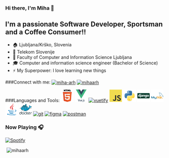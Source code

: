### Hi there, I'm Miha 👋

## I'm a passionate Software Developer, Sportsman and a Coffee Consumer!!

- 🏠 Ljubljana/Krško, Slovenia
- 🏢 Telekom Slovenije
- 🏫 Faculty of Computer and Information Science Ljubljana 
- 🎓 Computer and information science engineer (Bachelor of Science)
- ⚡ My Superpower: I love learning new things


###Connect with me:
[<img align="center" src="https://raw.githubusercontent.com/rahuldkjain/github-profile-readme-generator/master/src/images/icons/Social/linked-in-alt.svg" alt="miha-arh" height="30" width="40" />][linkedin]
[<img align="center" src="https://raw.githubusercontent.com/rahuldkjain/github-profile-readme-generator/master/src/images/icons/Social/instagram.svg" alt="mihaarh" height="30" width="40" />][instagram]


###Languages and Tools:
[<img src="https://raw.githubusercontent.com/devicons/devicon/master/icons/html5/html5-original-wordmark.svg" alt="html5" width="40" height="40" />][html5]
[<img src="https://raw.githubusercontent.com/devicons/devicon/master/icons/vuejs/vuejs-original-wordmark.svg" alt="vuejs" width="40" height="40" />][vuejs]
[<img src="https://bestofjs.org/logos/vuetify.svg" alt="vuetify" width="40" height="40" />][vuetify]
[<img src="https://raw.githubusercontent.com/devicons/devicon/master/icons/javascript/javascript-original.svg" alt="javascript" width="40" height="40" />][js]
[<img src="https://raw.githubusercontent.com/devicons/devicon/master/icons/python/python-original.svg" alt="python" width="40" height="40" />][python]
[<img src="https://raw.githubusercontent.com/devicons/devicon/master/icons/django/django-original.svg" alt="django" width="40" height="40" />][django]
[<img src="https://raw.githubusercontent.com/devicons/devicon/master/icons/mysql/mysql-original-wordmark.svg" alt="mysql" width="40" height="40" />][mysql]
[<img src="https://raw.githubusercontent.com/devicons/devicon/master/icons/java/java-original.svg" alt="java" width="40" height="40" />][java]
[<img src="https://raw.githubusercontent.com/devicons/devicon/master/icons/docker/docker-original-wordmark.svg" alt="docker" width="40" height="40" />][docker]
[<img src="https://www.vectorlogo.zone/logos/git-scm/git-scm-icon.svg" alt="git" width="40" height="40" />][git]
[<img src="https://www.vectorlogo.zone/logos/figma/figma-icon.svg" alt="figma" width="40" height="40" />][figma]
[<img src="https://www.vectorlogo.zone/logos/getpostman/getpostman-icon.svg" alt="postman" width="40" height="40" />][postman]


### Now Playing 🎧

[![Spotify](https://github-readme-remake.vercel.app/api/spotify)](https://open.spotify.com/user/w68ey25qrxeesmh82xsbb174e)

<p>&nbsp;<img align="center" src="https://github-readme-stats.vercel.app/api?username=mihaarh&show_icons=true&locale=en" alt="mihaarh" /></p>

[instagram]: https://instagram.com/mihaarh
[linkedin]: https://linkedin.com/in/miha-arh
[docker]: https://www.docker.com/
[django]: https://www.djangoproject.com/
[figma]: https://www.figma.com/
[git]: https://git-scm.com/
[html5]: https://www.w3.org/html/
[java]: https://www.java.com
[js]: https://developer.mozilla.org/en-US/docs/Web/JavaScript
[mysql]: https://www.mysql.com/
[postman]: https://postman.com
[python]: https://www.python.org
[vuejs]: https://vuejs.org/
[vuetify]: https://vuetifyjs.com/en/
